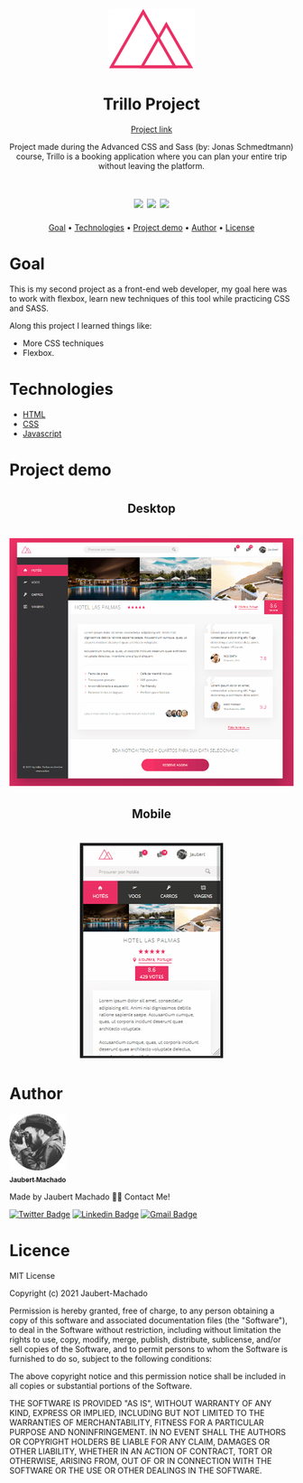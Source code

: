 <h1 align="center">
<img src="/img/logo.png">
  </h1>
  
<h1 align="center"> Trillo Project </h1> 
<p align="center"><a href="https://jaubert-machado.github.io/trillo-project/">Project link</a></p>

<p align="center"> Project made during the Advanced CSS and Sass (by: Jonas Schmedtmann) course, Trillo is a booking application where you can plan your entire trip without leaving the platform. </p>
<h1 align="center">
  <img src="https://img.shields.io/badge/study-portfolio-green">
  <img src="https://img.shields.io/badge/material-course-informational">  
  <img src="https://img.shields.io/badge/in-progress-informational">
</h1>
  
  
<p align="center">
 <a href="#objetivo">Goal</a> •
 <a href="#tecnologias">Technologies</a> • 
  <a href="#demo">Project demo</a> • 
  <a href="#autor">Author</a> • 
 <a href="#licence">License</a>
 
</p>

<h1 id="objetivo">Goal</h1>

<p> This is my second project as a front-end web developer, my goal here was to work with flexbox, learn new techniques of this tool while practicing CSS and SASS.

Along this project I learned things like: 
<ul>
  <li>More CSS techniques</li>
  <li>Flexbox.</li>
  </p>
</ul>  

<h1 id="tecnologias">Technologies </h1>

<ul>
  <li><a href="https://developer.mozilla.org/pt-BR/docs/Web/HTML"> HTML </a></li>
  <li> <a href="https://developer.mozilla.org/pt-BR/docs/Web/CSS"> CSS </a> </li>
<li> <a href="https://developer.mozilla.org/pt-BR/docs/Web/JavaScript"> Javascript </a> </li>
  </ul>
<h1 id="demo">Project demo</h1>

<h1 align="center">
  <h2 align="center">Desktop</h2>
  <h1 align="center">
  <img src="/gifs/trillo.gif">
    </h1>
  <h2 align="center">Mobile</h2>
  <h1 align="center">
  <img src="/gifs/trillo2.gif">
</h1>


<h1 id="autor"> Author </h1>

<a href="https://twitter.com/JaubertMachado">
 <img src="/img/foto-modified.png" width="100px;" alt=""/>
 <br />
 <sub><b>Jaubert Machado</b></sub></a> <a href="
foto-modified.png "></a>


Made by Jaubert Machado 👋🏽 Contact Me!

[![Twitter Badge](https://img.shields.io/badge/-@JaubertMachado-1ca0f1?style=flat-square&labelColor=1ca0f1&logo=twitter&logoColor=white&link=https://twitter.com/JaubertMachado)](https://twitter.com/JaubertMachado) [![Linkedin Badge](https://img.shields.io/badge/-Jaubert-blue?style=flat-square&logo=Linkedin&logoColor=white&link=www.linkedin.com/in/jaubert-machado)](www.linkedin.com/in/jaubert-machado) 
[![Gmail Badge](https://img.shields.io/badge/-jaubertsv@gmail.com-c14438?style=flat-square&logo=Gmail&logoColor=white&link=mailto:jaubertsv@gmail.com)](mailto:jaubertsv@gmail.com)  

<h1 id="licence"> Licence </h1>

<p> 
  MIT License

Copyright (c) 2021 Jaubert-Machado

Permission is hereby granted, free of charge, to any person obtaining a copy
of this software and associated documentation files (the "Software"), to deal
in the Software without restriction, including without limitation the rights
to use, copy, modify, merge, publish, distribute, sublicense, and/or sell
copies of the Software, and to permit persons to whom the Software is
furnished to do so, subject to the following conditions:

The above copyright notice and this permission notice shall be included in all
copies or substantial portions of the Software.

THE SOFTWARE IS PROVIDED "AS IS", WITHOUT WARRANTY OF ANY KIND, EXPRESS OR
IMPLIED, INCLUDING BUT NOT LIMITED TO THE WARRANTIES OF MERCHANTABILITY,
FITNESS FOR A PARTICULAR PURPOSE AND NONINFRINGEMENT. IN NO EVENT SHALL THE
AUTHORS OR COPYRIGHT HOLDERS BE LIABLE FOR ANY CLAIM, DAMAGES OR OTHER
LIABILITY, WHETHER IN AN ACTION OF CONTRACT, TORT OR OTHERWISE, ARISING FROM,
OUT OF OR IN CONNECTION WITH THE SOFTWARE OR THE USE OR OTHER DEALINGS IN THE
SOFTWARE. </p>
